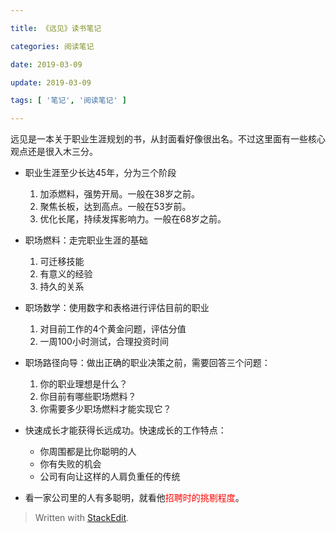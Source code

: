 ```yaml
---

title: 《远见》读书笔记

categories: 阅读笔记

date: 2019-03-09

update: 2019-03-09

tags: [ '笔记', '阅读笔记' ]

---
```





远见是一本关于职业生涯规划的书，从封面看好像很出名。不过这里面有一些核心观点还是很入木三分。

<!-- more -->

- 职业生涯至少长达45年，分为三个阶段
	1. 加添燃料，强势开局。一般在38岁之前。
	2. 聚焦长板，达到高点。一般在53岁前。
	3. 优化长尾，持续发挥影响力。一般在68岁之前。

- 职场燃料：走完职业生涯的基础
	1. 可迁移技能
	2. 有意义的经验
	3. 持久的关系

- 职场数学：使用数字和表格进行评估目前的职业
	1. 对目前工作的4个黄金问题，评估分值
	2. 一周100小时测试，合理投资时间

- 职场路径向导：做出正确的职业决策之前，需要回答三个问题：
	1. 你的职业理想是什么？
	2. 你目前有哪些职场燃料？
	3. 你需要多少职场燃料才能实现它？
- 快速成长才能获得长远成功。快速成长的工作特点：
	- 你周围都是比你聪明的人
	- 你有失败的机会
	- 公司有向让这样的人肩负重任的传统
- 看一家公司里的人有多聪明，就看他<font color=red>招聘时的挑剔程度</font>。

> Written with [StackEdit](https://stackedit.io/).
<!--stackedit_data:
eyJoaXN0b3J5IjpbODE2NzIwMTA4LDgxNjU2MjY5Nl19
-->